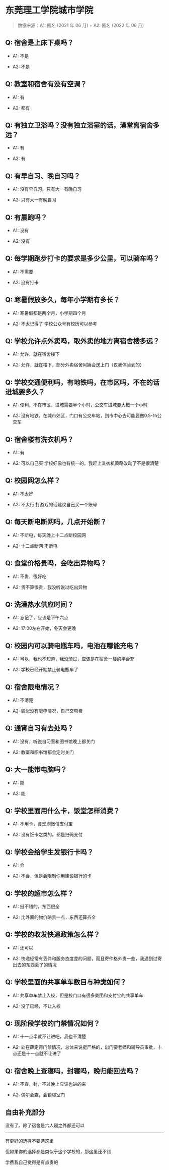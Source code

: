 # 东莞理工学院城市学院

> 数据来源：A1: 匿名 (2021 年 06 月) + A2: 匿名 (2022 年 06 月)

## Q: 宿舍是上床下桌吗？

- A1: 不是

- A2: 不是

## Q: 教室和宿舍有没有空调？

- A1: 有

- A2: 都有

## Q: 有独立卫浴吗？没有独立浴室的话，澡堂离宿舍多远？

- A1: 有

- A2: 有

## Q: 有早自习、晚自习吗？

- A1: 没有早自习。只有大一有晚自习

- A2: 只有大一有晚自习

## Q: 有晨跑吗？

- A1: 没有

- A2: 没有

## Q: 每学期跑步打卡的要求是多少公里，可以骑车吗？

- A1: 不需要

- A2: 没有打卡

## Q: 寒暑假放多久，每年小学期有多长？

- A1: 寒暑假都是两个月，小学期四个月

- A2: 不太记得了 学校公众号有校历可以参考

## Q: 学校允许点外卖吗，取外卖的地方离宿舍楼多远？

- A1: 允许，就在宿舍楼下

- A2: 允许，就在楼下，部分外卖宿舍阿姨会送上门（仅我体验到的）

## Q: 学校交通便利吗，有地铁吗，在市区吗，不在的话进城要多久？

- A1: 便利，不在市区，进城需要半个小时，公交车进城要大概一个小时

- A2: 没有地铁，在城市郊区，门口有公交车站，到市中心去可能要做0.5-1h公交车

## Q: 宿舍楼有洗衣机吗？

- A1: 有

- A2: 可以自己买 学校好像也有统一的，我赶上洗衣机策略改动了不是很清楚

## Q: 校园网怎么样？

- A1: 不太好

- A2: 不太行 打游戏的话建议自己买一个账号

## Q: 每天断电断网吗，几点开始断？

- A1: 不断电，每天晚上十二点断校园网

- A2: 十二点断网 不断电

## Q: 食堂价格贵吗，会吃出异物吗？

- A1: 不贵，很好吃

- A2: 贵不算很贵，我没听说过吃出异物

## Q: 洗澡热水供应时间？

- A1: 忘记了，应该是下午六点

- A2: 17:00左右开始，冬天会更晚

## Q: 校园内可以骑电瓶车吗，电池在哪能充电？

- A1: 可以，我也不知道，我没骑过，应该是在宿舍一楼的平台充

- A2: 学校已经开始禁止骑电瓶车了

## Q: 宿舍限电情况？

- A1: 不清楚

- A2: 貌似没有限电情况，自己交电费

## Q: 通宵自习有去处吗？

- A1: 没有，听说自习室和图书馆晚上都关门

- A2: 教室和图书馆都会定时关门

## Q: 大一能带电脑吗？

- A1: 能

- A2: 能

## Q: 学校里面用什么卡，饭堂怎样消费？

- A1: 不用卡，食堂刷微信支付宝

- A2: 没有饭卡之类的，都是扫码支付

## Q: 学校会给学生发银行卡吗？

- A1: 会

- A2: 不会，但是会限制你用建设银行的卡

## Q: 学校的超市怎么样？

- A1: 挺不错的，东西很全

- A2: 比外面的物价略贵一点，东西还算齐全

## Q: 学校的收发快递政策怎么样？

- A1: 还可以

- A2: 快递经常有丢件和服务态度差的问题，而且寄件格外贵一些，我遇到过寄出去的东西丢了的情况

## Q: 学校里面的共享单车数目与种类如何？

- A1: 共享单车禁止入校，但是校门口有很多美团和支付宝的共享单车

- A2: 没了已经，不让入校

## Q: 现阶段学校的门禁情况如何？

- A1: 十一点半就不让进吧，我也不清楚

- A2: 处在薛定谔门禁情况，总体来说挺严格的，出门要老师和辅导员审批，十点还是十一点就不让进了

## Q: 宿舍晚上查寝吗，封寝吗，晚归能回去吗？

- A1: 不查，封，不过晚上应该也进的来

- A2: 偶尔会查，会锁寝室门

## 自由补充部分

没有了。除了宿舍是六人寝之外都还可以

***

有更好的选择不要选这里

但如果你的选择都是类似于这个学校的，那这里还不错

学费我自己觉得是有点贵的